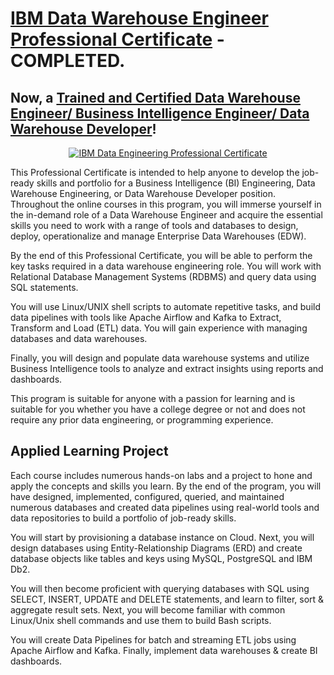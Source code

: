 # [IBM Data Warehouse Engineer Professional Certificate](https://www.coursera.org/verify/professional-cert/X4EG39THZHVQ) - COMPLETED. 
## Now, a [Trained and Certified Data Warehouse Engineer/ Business Intelligence Engineer/ Data Warehouse Developer](https://www.coursera.org/verify/professional-cert/X4EG39THZHVQ)!

<p style="text-align:center">
    <a href="https://www.coursera.org/verify/professional-cert/X4EG39THZHVQ" target="_blank">
    <img src="https://github.com/erwinpasia/IBM-Data-Warehouse-Engineer-Professional-Certificate/blob/main/images/IDWE_PC.png" alt="IBM Data Engineering Professional Certificate"  />
    </a>
</p>

This Professional Certificate is intended to help anyone to develop the job-ready skills and portfolio for a Business Intelligence (BI) Engineering, Data Warehouse Engineering, or Data Warehouse Developer position. Throughout the online courses in this program, you will immerse yourself in the in-demand role of a Data Warehouse Engineer and acquire the essential skills you need to work with a range of tools and databases to design, deploy, operationalize and manage Enterprise Data Warehouses (EDW). 

By the end of this Professional Certificate, you will be able to perform the key tasks required in a data warehouse engineering role. You will work with Relational Database Management Systems (RDBMS) and query data using SQL statements. 

You will use Linux/UNIX shell scripts to automate repetitive tasks, and build data pipelines with tools like Apache Airflow and Kafka to Extract, Transform and Load (ETL) data. You will gain experience with managing databases and data warehouses. 

Finally, you will design and populate data warehouse systems and utilize Business Intelligence tools to analyze and extract insights using reports and dashboards.

This program is suitable for anyone with a passion for learning and is suitable for you whether you have a college degree or not and does not require any prior data engineering, or programming experience.

## Applied Learning Project

Each course includes numerous hands-on labs and a project to hone and apply the concepts and skills you learn. By the end of the program, you will have designed, implemented, configured, queried, and maintained numerous databases and created data pipelines using real-world tools and data repositories to build a portfolio of job-ready skills.

You will start by provisioning a database instance on Cloud. Next, you will design databases using Entity-Relationship Diagrams (ERD) and create database objects like tables and keys using MySQL, PostgreSQL and IBM Db2. 

You will then become proficient with querying databases with SQL using SELECT, INSERT, UPDATE and DELETE statements, and learn to filter, sort & aggregate result sets. Next, you will become familiar with common Linux/Unix shell commands and use them to build Bash scripts.

You will create Data Pipelines for batch and streaming ETL jobs using Apache Airflow and Kafka. Finally, implement data warehouses & create BI dashboards.
